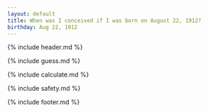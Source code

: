 ```yaml
---
layout: default
title: When was I conceived if I was born on August 22, 1912?
birthday: Aug 22, 1912
---
```


{% include header.md %}

{% include guess.md %}

{% include calculate.md %}

{% include safety.md %}

{% include footer.md %}



